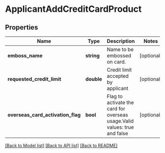 # ApplicantAddCreditCardProduct

## Properties
Name | Type | Description | Notes
------------ | ------------- | ------------- | -------------
**emboss_name** | **string** | Name to be embossed on card. | [optional] 
**requested_credit_limit** | **double** | Credit limit accepted by applicant | [optional] 
**overseas_card_activation_flag** | **bool** | Flag to activate the card for overseas usage.Valid values: true and false | [optional] 

[[Back to Model list]](../../README.md#documentation-for-models) [[Back to API list]](../../README.md#documentation-for-api-endpoints) [[Back to README]](../../README.md)

